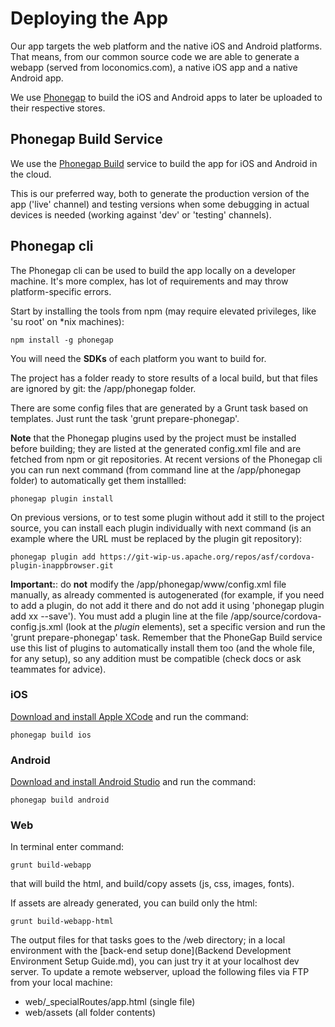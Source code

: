 # Deploying the App
Our app targets the web platform and the native iOS and Android platforms. That means, from our common source code we are able to generate a webapp (served from loconomics.com), a native iOS app and a native Android app.

We use [Phonegap](http://phonegap.com/) to build the iOS and Android apps to later be uploaded to their respective stores.

## Phonegap Build Service
We use the [Phonegap Build](https://build.phonegap.com/) service to build the app for iOS and Android in the cloud.

This is our preferred way, both to generate the production version of the app ('live' channel) and testing versions when some debugging in actual devices is needed (working against 'dev' or 'testing' channels).

## Phonegap cli
The Phonegap cli can be used to build the app locally on a developer machine. It's more complex, has lot of requirements and may throw platform-specific errors.

Start by installing the tools from npm (may require elevated privileges, like 'su root' on \*nix machines):
```
npm install -g phonegap
```

You will need the **SDKs** of each platform you want to build for.

The project has a folder ready to store results of a local build, but that files are ignored by git: the /app/phonegap folder.

There are some config files that are generated by a Grunt task based on templates. Just runt the task 'grunt prepare-phonegap'.

**Note** that the Phonegap plugins used by the project must be installed before building; they are listed at the generated config.xml file and are fetched from npm or git repositories. At recent versions of the Phonegap cli you can run next command (from command line at the /app/phonegap folder) to automatically get them installled:
```
phonegap plugin install
```

On previous versions, or to test some plugin without add it still to the project source, you can install each plugin individually with next command (is an example where the URL must be replaced by the plugin git repository):
```
phonegap plugin add https://git-wip-us.apache.org/repos/asf/cordova-plugin-inappbrowser.git
```

**Important:**: do **not** modify the /app/phonegap/www/config.xml file manually, as already commented is autogenerated (for example, if you need to add a plugin, do not add it there and do not add it using 'phonegap plugin add xx --save'). You must add a plugin line at the file /app/source/cordova-config.js.xml (look at the *plugin* elements), set a specific version and run the 'grunt prepare-phonegap' task. Remember that the PhoneGap Build service use this list of plugins to automatically install them too (and the whole file, for any setup), so any addition must be compatible (check docs or ask teammates for advice).

### iOS 
[Download and install Apple XCode](https://itunes.apple.com/us/app/xcode/id497799835?mt=12) and run the command:
```
phonegap build ios
```  

### Android
[Download and install Android Studio](https://developer.android.com/studio/index.html) and run the command:
```
phonegap build android
```

### Web
In terminal enter command:
```
grunt build-webapp
```
that will build the html, and build/copy assets (js, css, images, fonts).

If assets are already generated, you can build only the html:
```
grunt build-webapp-html 
```

The output files for that tasks goes to the /web directory; in a local environment with the [back-end setup done](Backend Development Environment Setup Guide.md), you can just try it at your localhost dev server.
To update a remote webserver, upload the following files via FTP from your local machine:
- web/_specialRoutes/app.html (single file)
- web/assets (all folder contents)
